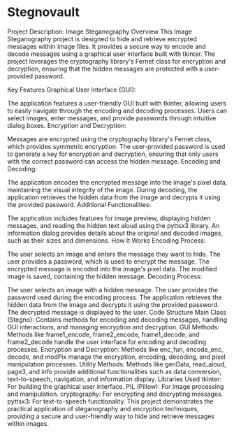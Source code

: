 # Stegnovault
Project Description: Image Steganography
Overview
This Image Steganography project is designed to hide and retrieve encrypted messages within image files. It provides a secure way to encode and decode messages using a graphical user interface built with tkinter. The project leverages the cryptography library's Fernet class for encryption and decryption, ensuring that the hidden messages are protected with a user-provided password.

Key Features
Graphical User Interface (GUI):

The application features a user-friendly GUI built with tkinter, allowing users to easily navigate through the encoding and decoding processes.
Users can select images, enter messages, and provide passwords through intuitive dialog boxes.
Encryption and Decryption:

Messages are encrypted using the cryptography library's Fernet class, which provides symmetric encryption.
The user-provided password is used to generate a key for encryption and decryption, ensuring that only users with the correct password can access the hidden message.
Encoding and Decoding:

The application encodes the encrypted message into the image's pixel data, maintaining the visual integrity of the image.
During decoding, the application retrieves the hidden data from the image and decrypts it using the provided password.
Additional Functionalities:

The application includes features for image preview, displaying hidden messages, and reading the hidden text aloud using the pyttsx3 library.
An information dialog provides details about the original and decoded images, such as their sizes and dimensions.
How It Works
Encoding Process:

The user selects an image and enters the message they want to hide.
The user provides a password, which is used to encrypt the message.
The encrypted message is encoded into the image's pixel data.
The modified image is saved, containing the hidden message.
Decoding Process:

The user selects an image with a hidden message.
The user provides the password used during the encoding process.
The application retrieves the hidden data from the image and decrypts it using the provided password.
The decrypted message is displayed to the user.
Code Structure
Main Class (Stegno): Contains methods for encoding and decoding messages, handling GUI interactions, and managing encryption and decryption.
GUI Methods: Methods like frame1_encode, frame2_encode, frame1_decode, and frame2_decode handle the user interface for encoding and decoding processes.
Encryption and Decryption: Methods like enc_fun, encode_enc, decode, and modPix manage the encryption, encoding, decoding, and pixel manipulation processes.
Utility Methods: Methods like genData, read_aloud, page3, and info provide additional functionalities such as data conversion, text-to-speech, navigation, and information display.
Libraries Used
tkinter: For building the graphical user interface.
PIL (Pillow): For image processing and manipulation.
cryptography: For encrypting and decrypting messages.
pyttsx3: For text-to-speech functionality.
This project demonstrates the practical application of steganography and encryption techniques, providing a secure and user-friendly way to hide and retrieve messages within images.
